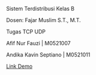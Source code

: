 Sistem Terdistribusi Kelas B

Dosen: Fajar Muslim S.T., M.T.

Tugas TCP UDP

Afif Nur Fauzi | M0521007

Andika Kavin Septiano | M0521011

[Link Demo](https://www.youtube.com/watch?v=1oNd5y-ZYVQ) 

